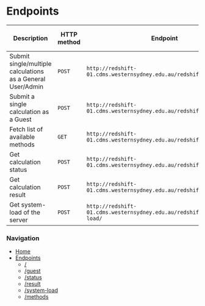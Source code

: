 # Endpoints

| Description                           | HTTP method  | Endpoint                                                                   | Authentication Token required? |
| ----------------------                | ------- | -----------------                                                               | --------------- |
| Submit single/multiple calculations as a General User/Admin                   | `POST`  | ```http://redshift-01.cdms.westernsydney.edu.au/redshift/api/```                | *yes*           |
| Submit a single calculation as a Guest                | `POST`  | ```http://redshift-01.cdms.westernsydney.edu.au/redshift/api/guest/```          | *no*            |
| Fetch list of available methods                       | `GET`   | ```http://redshift-01.cdms.westernsydney.edu.au/redshift/api/methods/```        | *no*            |
| Get calculation status                                | `POST`  | ```http://redshift-01.cdms.westernsydney.edu.au/redshift/api/status/```         | *yes*           |
| Get calculation result                                | `POST`  | ```http://redshift-01.cdms.westernsydney.edu.au/redshift/api/result/```         | *yes*           |
| Get system-load of the server                         | `POST`  | ```http://redshift-01.cdms.westernsydney.edu.au/redshift/api/system-load/```    | *yes*           |


### Navigation
* [Home](/)
* [Endpoints](/endpoints/)
    * [/](/endpoints/api.md)
    * [/guest](/endpoints/api-guest.md)
    * [/status](/endpoints/status.md)
    * [/result](/endpoints/result.md)
    * [/system-load](/endpoints/system-load.md)
    * [/methods](/endpoints/methods.md)
